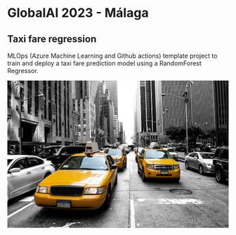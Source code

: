 # GlobalAI 2023 - Málaga

## Taxi fare regression

MLOps (Azure Machine Learning and Github actions) template project to train and deploy a taxi fare prediction model using a RandomForest Regressor.

![taxi](docs/taxi.jpg)


